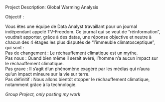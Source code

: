 Project Description:
Global Warming Analysis

Objectif :  

Vous êtes une équipe de Data Analyst travaillant pour un journal indépendant appelé TV-Freedom. Ce journal qui se veut de “réinformation”, voudrait apporter, grâce à des datas, une réponse objective et neutre à chacun des 4 étages les plus disputés de “l’immeuble climatosceptique”, qui sont :  
Pas de changement : Le réchauffement climatique est un mythe.  
Pas nous : Quand bien même il serait avéré, l’homme n’a aucun impact sur le réchauffement climatique.  
Pas grave : Il s’agit d’un phénomène exagéré par les médias qui n’aura qu’un impact mineure sur la vie sur terre.  
Pas définitif : Nous allons bientôt stopper le réchauffement climatique, notamment grâce à la technologie.  

*Group Project, only posting my work*
